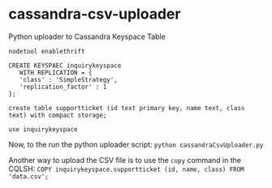 # cassandra-csv-uploader
Python uploader to Cassandra Keyspace Table

`nodetool enablethrift`

```
CREATE KEYSPAEC inquirykeyspace
   WITH REPLICATION = { 
   'class' : 'SimpleStrategy', 
   'replication_factor' : 1 
};
```

`create table supportticket (id text primary key, name text, class text) with compact storage;`

`use inquirykeyspace`

Now, to the run the python uploader script:
`python cassandraCsvUploader.py`

Another way to upload the CSV file is to use the `copy` command in the CQLSH:
`COPY inquirykeyspace.supportticket (id, name, class) FROM 'data.csv';`

